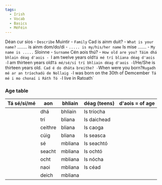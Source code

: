 ```yaml
---
tags:
  - Irish
  - Vocab
  - Basics
  - MéFéin
---
```


Déan cur síos - `Describe`
Muintir - `Family`
Cad is ainm duit? - `What is your name?`
........ is ainm dom/do/di - `..... is my/his/her name`
Is mise ....... - `My name is .....`
Sloinne - `Surname`
Cén aois thú? - `How old are you?
Táim dhá bhlain déag d'aois - `I am twelve years old`
Tá mé trí bliana déag d'aois - `I am thirteen years old`
Tá mé/sé/sí trí bhliain déag d'aois - `I/He/She is thirteen years old.` 
Cad é do dháta breithe? - `When were you born?`
Rugadh mé ar an tríochadú de Nollaig - `I was born on the 30th of Demcember` 
Tá mé i mo chonaí i Ráth Tó - `I live in Ratoath`

### Age table

| Tá sé/sí/mé | aon     | bhliain | déag (teens) | d'aois = of age |
| ----------- | ------- | ------- | ------------ | --------------- |
|             | dhá     | bhliain | Is tríocha   |                 |
|             | trí     | bliana  | Is daichead  |                 |
|             | ceithre | bliana  | Is caoga     |                 |
|             | cúig    | bliana  | Is seasca    |                 |
|             | sé      | mbliana | Is seachtó   |                 |
|             | seacht  | mbliana | Is ochtó     |                 |
|             | ocht    | mbliana | Is nócha     |                 |
|             | naoi    | mbliana | Is céad      |                 |
|             | deich   | mbliana |              |                 |

